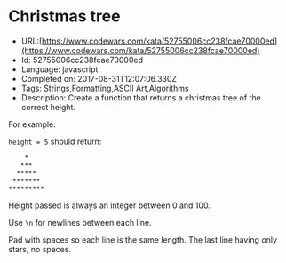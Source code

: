 # Christmas tree

 - URL:[https://www.codewars.com/kata/52755006cc238fcae70000ed](https://www.codewars.com/kata/52755006cc238fcae70000ed)
 - Id: 52755006cc238fcae70000ed
 - Language: javascript
 - Completed on: 2017-08-31T12:07:06.330Z
 - Tags: Strings,Formatting,ASCII Art,Algorithms
 - Description:
Create a function that returns a christmas tree of the correct height.

For example:

`height = 5` should return:

```
    *    
   ***   
  *****  
 ******* 
*********
```

Height passed is always an integer between 0 and 100.

Use `\n` for newlines between each line.

Pad with spaces so each line is the same length. The last line having only stars, no spaces.

